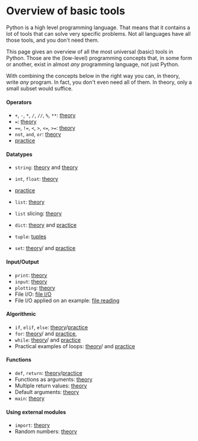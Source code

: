 # Overview of basic tools

Python is a high level programming language. That means that it contains a lot of
tools that can solve very specific problems. Not all languages have all those tools,
and you don't need them.

This page gives an overview of all the most universal (basic) tools in Python.
Those are the (low-level) programming concepts that, in some form or another, exist
in almost *any* programming language, not just Python.

With combining the concepts below in the right way you can, in theory, write *any* program.
In fact, you don't even need all of them. In theory, only a small subset would suffice.


#### Operators

- `+`, `-`, `*`, `/`, `//`, `%`, `**`: [theory](/python/en/basics#operators)
- `=`: [theory](/python/en/basics#variables)
- `==`, `!=`, `<`, `>`, `<=`, `>=`: [theory](/python/en/algorithms#more-operators)
- `not`, `and`, `or`: [theory](/python/en/algorithms#combining-conditions)
- [practice](/python/en/algorithms/practice)

#### Datatypes

- `string`: [theory](/python/en/basics#printing) and [theory](/python/en/basics#types)
- `int`, `float`: [theory](/python/en/basics#types)
- [practice](/python/en/basics/practice)

- `list`: [theory](/python/en/lists)
- `list` slicing: [theory](/python/en/slicing)
- `dict`: [theory](/python/en/dictionaries/use) and [practice](/python/en/dictionaries/use/practice)
- `tuple`: [tuples](/python/en/tuples)
- `set`:  [theory](/python/en/sets)/ and [practice](/python/en/sets/practice)

#### Input/Output

- `print`: [theory](/python/en/basics#printing)
- `input`: [theory](/python/en/basics#user-input)
- `plotting`: [theory](/python/en/plotting)
- File I/O: [file I/O](/python/en/file-io)
- File I/O applied on an example: [file reading](/python/en/files)

#### Algorithmic

- `if`, `elif`, `else`: [theory](/python/en/algorithms#conditional-instructions)/[practice](/python/en/algorithms/practice)
- `for`: [theory](/python/en/loops/for)/ and [practice](/python/en/loops/for/practice),
- `while`: [theory](/python/en/loops/while)/ and [practice](/python/en/loops/while/practice)
- Practical examples of loops: [theory](/python/en/loops/practical-uses)/ and [practice](/python/en/loops/practical-uses/practice)

#### Functions

- `def`, `return`: [theory](/python/en/functions)/[practice](/python/en/functions-book)
- Functions as arguments: [theory](/python/en/functions2)
- Multiple return values: [theory](/python/en/functions3)
- Default arguments: [theory](/python/en/default-arguments)
- `main`: [theory](/python/en/main_function)

#### Using external modules

- `import`: [theory](/python/en/modules)
- Random numbers: [theory](/python/en/random)
